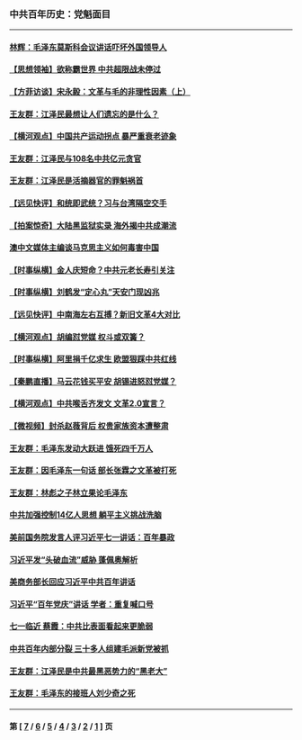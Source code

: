 ### 中共百年历史：党魁面目
---
#### [林辉：毛泽东莫斯科会议讲话吓坏外国领导人](../../pages/nf1176107/n13917931.md?02090430) 
#### [【思想领袖】欲称霸世界 中共超限战未停过](../../pages/nf1176107/n13745142.md?02090430) 
#### [【方菲访谈】宋永毅：文革与毛的非理性因素（上）](../../pages/nf1176107/n13469956.md?02090430) 
#### [王友群：江泽民最想让人们遗忘的是什么？](../../pages/nf1176107/n13408949.md?02090430) 
#### [【横河观点】中国共产运动拐点 暴严重衰老迹象](../../pages/nf1176107/n13388333.md?02090430) 
#### [王友群：江泽民与108名中共亿元贪官](../../pages/nf1176107/n13352358.md?02090430) 
#### [王友群：江泽民是活摘器官的罪魁祸首](../../pages/nf1176107/n13336903.md?02090430) 
#### [【远见快评】和统即武统？习与台湾隔空交手](../../pages/nf1176107/n13297739.md?02090430) 
#### [【拍案惊奇】大陆黑监狱实录 海外揭中共成潮流](../../pages/nf1176107/n13288853.md?02090430) 
#### [澳中文媒体主编谈马克思主义如何毒害中国](../../pages/nf1176107/n13257387.md?02090430) 
#### [【时事纵横】金人庆短命？中共元老长寿引关注](../../pages/nf1176107/n13217934.md?02090430) 
#### [【时事纵横】刘鹤发“定心丸”天安门现凶兆](../../pages/nf1176107/n13215416.md?02090430) 
#### [【远见快评】中南海左右互搏？新旧文革4大对比](../../pages/nf1176107/n13214745.md?02090430) 
#### [【横河观点】胡编怼党媒 权斗或双簧？](../../pages/nf1176107/n13210864.md?02090430) 
#### [【时事纵横】阿里捐千亿求生 欧盟狠踩中共红线](../../pages/nf1176107/n13206431.md?02090430) 
#### [【秦鹏直播】马云花钱买平安 胡锡进怒怼党媒？](../../pages/nf1176107/n13206392.md?02090430) 
#### [【横河观点】中共喉舌齐发文 文革2.0宣言？](../../pages/nf1176107/n13201248.md?02090430) 
#### [【微视频】封杀赵薇背后 权贵家族资本遭整肃](../../pages/nf1176107/n13197798.md?02090430) 
#### [王友群：毛泽东发动大跃进 饿死四千万人](../../pages/nf1176107/n13177158.md?02090430) 
#### [王友群：因毛泽东一句话 部长张霖之文革被打死](../../pages/nf1176107/n13161711.md?02090430) 
#### [王友群：林彪之子林立果论毛泽东](../../pages/nf1176107/n13128622.md?02090430) 
#### [中共加强控制14亿人思想 躺平主义挑战洗脑](../../pages/nf1176107/n13094299.md?02090430) 
#### [美前国务院发言人评习近平七一讲话：百年暴政](../../pages/nf1176107/n13066986.md?02090430) 
#### [习近平发“头破血流”威胁 蓬佩奥解析](../../pages/nf1176107/n13063604.md?02090430) 
#### [美商务部长回应习近平中共百年讲话](../../pages/nf1176107/n13062903.md?02090430) 
#### [习近平“百年党庆”讲话 学者：重复喊口号](../../pages/nf1176107/n13061411.md?02090430) 
#### [七一临近 蔡霞：中共比表面看起来更脆弱](../../pages/nf1176107/n13056418.md?02090430) 
#### [中共百年内部分裂 三十多人组建毛派新党被抓](../../pages/nf1176107/n13044023.md?02090430) 
#### [王友群：江泽民是中共最黑恶势力的“黑老大”](../../pages/nf1176107/n13022180.md?02090430) 
#### [王友群：毛泽东的接班人刘少奇之死](../../pages/nf1176107/n12991772.md?02090430) 

---
#### 第 [ [7](./7.md?02090430) / [6](./6.md?02090430) / [5](./5.md?02090430) / [4](./4.md?02090430) / [3](./3.md?02090430) / [2](./2.md?02090430) / [1](./1.md?02090430) ] 页
